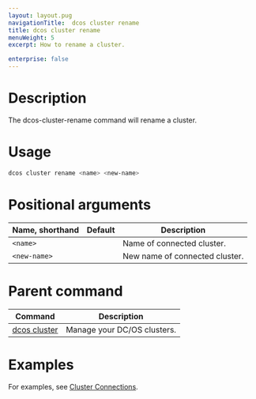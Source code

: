 ```yaml
---
layout: layout.pug
navigationTitle:  dcos cluster rename
title: dcos cluster rename
menuWeight: 5
excerpt: How to rename a cluster.

enterprise: false
---
```


<!-- The source repo for this topic is https://github.com/dcos/dcos-docs -->


# Description
The dcos-cluster-rename command will rename a cluster.

# Usage

```bash
dcos cluster rename <name> <new-name>
```

# Positional arguments

| Name, shorthand | Default | Description |
|---------|-------------|-------------|
| `<name>`   |             | Name of connected cluster. |
| `<new-name>`   |             | New name of connected cluster. |

# Parent command

| Command | Description |
|---------|-------------|
| [dcos cluster](/1.11/cli/command-reference/dcos-cluster/) | Manage your DC/OS clusters. |

# Examples
For examples, see [Cluster Connections](/1.11/administering-clusters/multiple-clusters/cluster-connections/).
